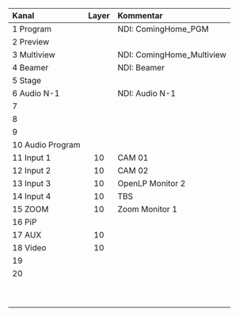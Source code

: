 | Kanal | Layer | Kommentar |
|:---|:---:|:---|
| 1 Program |  | NDI: ComingHome_PGM |
| 2 Preview |  |  |
| 3 Multiview |  | NDI: ComingHome_Multiview |
| 4 Beamer |  | NDI: Beamer |
| 5 Stage |  |  |
| 6 Audio N-1 |  | NDI: Audio N-1 |
| 7 |  |  |
| 8 |  |  |
| 9 |  |  |
| 10 Audio Program |  |  |
| 11 Input 1 | 10 | CAM 01 |
| 12 Input 2 | 10 | CAM 02 |
| 13 Input 3 | 10 | OpenLP Monitor 2 |
| 14 Input 4 | 10 | TBS |
| 15 ZOOM | 10 | Zoom Monitor 1 |
| 16 PiP |  |  |
| 17 AUX | 10 |  |
| 18 Video | 10 |  |
| 19 |  |  |
| 20 |  |  |
|  |  |  |
|  |  |  |
|  |  |  |
|  |  |  |
|  |  |  |
|  |  |  |
|  |  |  |
|  |  |  |
|  |  |  |